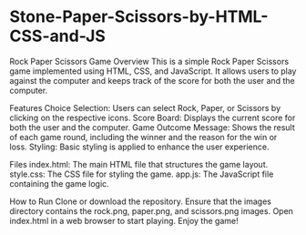 # Stone-Paper-Scissors-by-HTML-CSS-and-JS
Rock Paper Scissors Game
Overview
This is a simple Rock Paper Scissors game implemented using HTML, CSS, and JavaScript. It allows users to play against the computer and keeps track of the score for both the user and the computer.

Features
Choice Selection: Users can select Rock, Paper, or Scissors by clicking on the respective icons.
Score Board: Displays the current score for both the user and the computer.
Game Outcome Message: Shows the result of each game round, including the winner and the reason for the win or loss.
Styling: Basic styling is applied to enhance the user experience.

Files
index.html: The main HTML file that structures the game layout.
style.css: The CSS file for styling the game.
app.js: The JavaScript file containing the game logic.

How to Run
Clone or download the repository.
Ensure that the images directory contains the rock.png, paper.png, and scissors.png images.
Open index.html in a web browser to start playing.
Enjoy the game!
